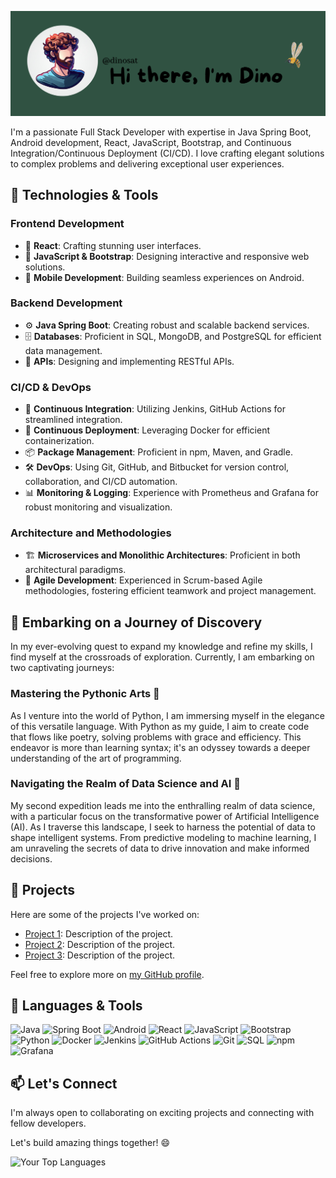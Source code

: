 ![ # Hi there, I'm Dino 👋](https://github.com/dinosat/dinosat/raw/main/banner.png)

I'm a passionate Full Stack Developer with expertise in Java Spring Boot, Android development, React, JavaScript, Bootstrap, and Continuous Integration/Continuous Deployment (CI/CD). I love crafting elegant solutions to complex problems and delivering exceptional user experiences.

## 🔧 Technologies & Tools

### Frontend Development
- 🌟 **React**: Crafting stunning user interfaces.
- 🎨 **JavaScript & Bootstrap**: Designing interactive and responsive web solutions.
- 📱 **Mobile Development**: Building seamless experiences on Android.

### Backend Development
- ⚙️ **Java Spring Boot**: Creating robust and scalable backend services.
- 🗄️ **Databases**: Proficient in SQL, MongoDB, and PostgreSQL for efficient data management.
- 🚀 **APIs**: Designing and implementing RESTful APIs.

### CI/CD & DevOps
- 🔄 **Continuous Integration**: Utilizing Jenkins, GitHub Actions for streamlined integration.
- 🚢 **Continuous Deployment**: Leveraging Docker for efficient containerization.
- 📦 **Package Management**: Proficient in npm, Maven, and Gradle.
- 🛠️ **DevOps**: Using Git, GitHub, and Bitbucket for version control, collaboration, and CI/CD automation.
- 📊 **Monitoring & Logging**: Experience with Prometheus and Grafana for robust monitoring and visualization.

### Architecture and Methodologies
- 🏗️ **Microservices and Monolithic Architectures**: Proficient in both architectural paradigms.
- 🚀 **Agile Development**: Experienced in Scrum-based Agile methodologies, fostering efficient teamwork and project management.


## 🌱 Embarking on a Journey of Discovery

In my ever-evolving quest to expand my knowledge and refine my skills, I find myself at the crossroads of exploration. Currently, I am embarking on two captivating journeys:

### Mastering the Pythonic Arts 🐍

As I venture into the world of Python, I am immersing myself in the elegance of this versatile language. With Python as my guide, I aim to create code that flows like poetry, solving problems with grace and efficiency. This endeavor is more than learning syntax; it's an odyssey towards a deeper understanding of the art of programming.

### Navigating the Realm of Data Science and AI 🤖

My second expedition leads me into the enthralling realm of data science, with a particular focus on the transformative power of Artificial Intelligence (AI). As I traverse this landscape, I seek to harness the potential of data to shape intelligent systems. From predictive modeling to machine learning, I am unraveling the secrets of data to drive innovation and make informed decisions.


## 📂 Projects

Here are some of the projects I've worked on:

- [Project 1](link-to-project-1): Description of the project.
- [Project 2](link-to-project-2): Description of the project.
- [Project 3](link-to-project-3): Description of the project.

Feel free to explore more on [my GitHub profile](https://github.com/dinosat).

## 🔧 Languages & Tools

![Java](https://img.icons8.com/color/48/000000/java-coffee-cup-logo.png) 
![Spring Boot](https://img.icons8.com/color/48/000000/spring-logo.png) 
![Android](https://img.icons8.com/color/48/000000/android-os.png) 
![React](https://img.icons8.com/color/48/000000/react-native.png)
![JavaScript](https://img.icons8.com/color/48/000000/javascript.png)
![Bootstrap](https://img.icons8.com/color/48/000000/bootstrap.png)
![Python](https://img.icons8.com/color/48/000000/python.png)
![Docker](https://img.icons8.com/color/48/000000/docker.png)
![Jenkins](https://img.icons8.com/color/48/000000/jenkins.png)
![GitHub Actions](https://img.icons8.com/color/48/000000/github.png)
![Git](https://img.icons8.com/color/48/000000/git.png) 
![SQL](https://img.icons8.com/color/48/000000/sql.png) 
![npm](https://img.icons8.com/color/48/000000/npm.png) 
![Grafana](https://img.icons8.com/color/48/000000/grafana.png)

## 📫 Let's Connect

I'm always open to collaborating on exciting projects and connecting with fellow developers.

Let's build amazing things together! 😄

![Your Top Languages](https://github-readme-stats.vercel.app/api/top-langs/?username=dinosat&layout=compact)


